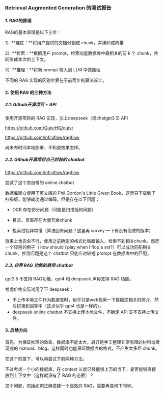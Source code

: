 ### Retrieval Augmented Generation 的测试报告

#### 1. RAG的原理

RAG的基本原理是以下三步：

1）**建库：**将用户提供的文档分割成 chunk，并编码成向量

2）**检索：**根据用户 prompt，检索向量数据库中最相关的前 k 个 chunk，共同形成本次的上下文。

3）**推理：**将新 prompt 输入到 LLM 中做推理

不同的 RAG 实现的区别主要在于前两步的算法设计。

#### 2. 使用 RAG 的三种方法

##### 2.1. Github开源项目 + API

使用开源项目的 RAG 实现，加上deepseek（或chatgpt3.5) API

https://github.com/QuivrHQ/quivr

https://github.com/infiniflow/ragflow

尚未有时间本地部署，不知道效果怎样。

##### 2.2. Github开源项目自己封装的 chatbot

https://github.com/infiniflow/ragflow

尝试了这个库自带的 online chatbot

数据库建立使用了英文版的 Phil Gordon's Little Green Book。这里只下载到了扫描版，能够成功通过编码，但是存在以下问题：

+ OCR 存在部分问题（可能是扫描版的问题）
+ 目录、页眉存在大量冗余chunk

+ 检索过程非常慢（算法固有问题？这里再 survey 一下有没有高效的版本）

效果上也完全不行，使用之前确定的格式化局面输入，检索不到相关chunk。然而一个较短的例子（How should I play when I flop a set?）可以成功匹配相关 chunk。推测问题是这个 chatbot 只能应对较短 prompt 在数据库中的匹配。

#####  2.3. 自带 RAG 功能的商用 chatbot

gpt3.5 不支持 RAG功能，gpt4 和 deepseek 声称支持 RAG 功能。

考虑价格实际试用了下 deepseek：

+ 不上传本地文件作为数据库时，似乎只是web检索一下数据库相关的简介，然后拼凑到回答中（这点似乎 gpt4 也是一样的）。
+ deepseek online chatbot 不支持上传本地文件，不确定 API 支不支持上传文件。

#### 3. 后续方向

首先，为保证推理的效率，数据库不能太大，最好是手工整理非常有限的材料或者现成的 manual、blog。这样同时也能保证数据库的格式，不产生太多坏 chunk。

在这个前提下，可以再尝试下前两种方法。

不过考虑一个小的数据库，在 context 长度已经能够上万的当下，是否能够直接放到上下文中（这样就没有了 RAG 的必要）？

这个问题，包括如何正确搭建一个高效的 RAG，需要再咨询下同学。